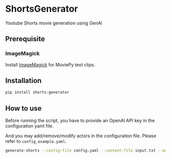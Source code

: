 # ShortsGenerator

Youtube Shorts movie generation using GenAI


## Prerequisite

### ImageMagick

Install [ImageMagick](https://www.imagemagick.org/script/download.php) for MoviePy text clips.


## Installation

```bash
pip install shorts-generator
```

## How to use

Before running the script, you have to provide an OpenAI API key in the configuration yaml file.

And you may add/remove/modify actors in the configuraiton file. Please refer to `config_example.yaml`.

```bash
generate-shorts --config-file config.yaml --content-file input.txt --workspace-dir ./output/
```
